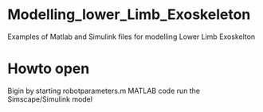 # Modelling_lower_Limb_Exoskeleton
Examples of Matlab and Simulink files for modelling Lower Limb Exoskelton


# Howto open

Bigin by starting robotparameters.m MATLAB code 
run the Simscape/Simulink model
